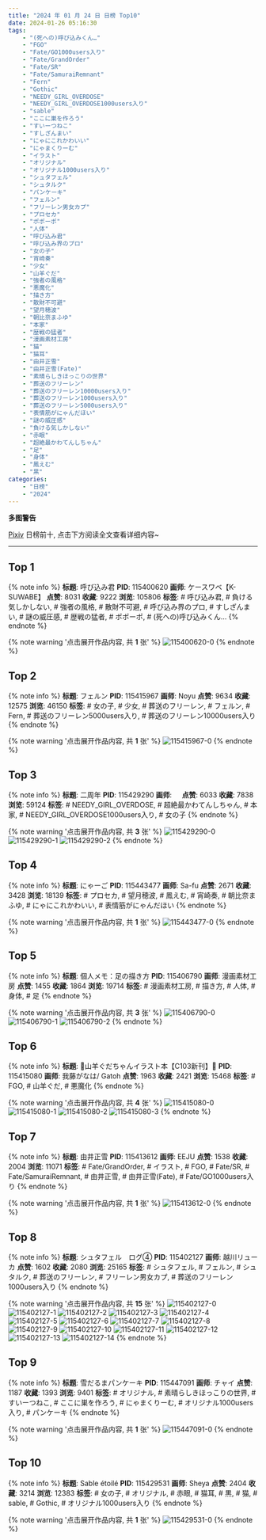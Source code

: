 ```yaml
---
title: "2024 年 01 月 24 日 日榜 Top10"
date: 2024-01-26 05:16:30
tags:
    - "(死への)呼び込みくん…"
    - "FGO"
    - "Fate/GO1000users入り"
    - "Fate/GrandOrder"
    - "Fate/SR"
    - "Fate/SamuraiRemnant"
    - "Fern"
    - "Gothic"
    - "NEEDY_GIRL_OVERDOSE"
    - "NEEDY_GIRL_OVERDOSE1000users入り"
    - "sable"
    - "ここに巣を作ろう"
    - "すいーつねこ"
    - "すしざんまい"
    - "にゃにこれかわいい"
    - "にゃまくりーむ"
    - "イラスト"
    - "オリジナル"
    - "オリジナル1000users入り"
    - "シュタフェル"
    - "シュタルク"
    - "パンケーキ"
    - "フェルン"
    - "フリーレン男女カプ"
    - "プロセカ"
    - "ポポーポ"
    - "人体"
    - "呼び込み君"
    - "呼び込み界のプロ"
    - "女の子"
    - "宵崎奏"
    - "少女"
    - "山羊ぐだ"
    - "強者の風格"
    - "悪魔化"
    - "描き方"
    - "散財不可避"
    - "望月穂波"
    - "朝比奈まふゆ"
    - "本家"
    - "歴戦の猛者"
    - "漫画素材工房"
    - "猫"
    - "猫耳"
    - "由井正雪"
    - "由井正雪(Fate)"
    - "素晴らしきほっこりの世界"
    - "葬送のフリーレン"
    - "葬送のフリーレン10000users入り"
    - "葬送のフリーレン1000users入り"
    - "葬送のフリーレン5000users入り"
    - "表情筋がにゃんだほい"
    - "謎の威圧感"
    - "負ける気しかしない"
    - "赤眼"
    - "超絶最かわてんしちゃん"
    - "足"
    - "身体"
    - "鳳えむ"
    - "黒"
categories:
    - "日榜"
    - "2024"
---
```


<i class="fa fa-triangle-exclamation"></i>**多图警告**<i class="fa fa-triangle-exclamation"></i>

[Pixiv](https://www.pixiv.net/) 日榜前十, 点击下方阅读全文查看详细内容~

<!-- more -->

---

## Top 1

{% note info %}
**标题**: 呼び込み君
**PID**: 115400620 **画师**: ケースワベ【K-SUWABE】
**点赞**: 8031 **收藏**: 9222 **浏览**: 105806
**标签**: # 呼び込み君, # 負ける気しかしない, # 強者の風格, # 散財不可避, # 呼び込み界のプロ, # すしざんまい, # 謎の威圧感, # 歴戦の猛者, # ポポーポ, # (死への)呼び込みくん…
{% endnote %}

{% note warning '点击展开作品内容, 共 **1** 张' %}
![115400620-0](https://i.pixiv.re/img-original/img/2024/01/23/00/00/51/115400620_p0.jpg)
{% endnote %}

## Top 2

{% note info %}
**标题**: フェルン
**PID**: 115415967 **画师**: Noyu
**点赞**: 9634 **收藏**: 12575 **浏览**: 46150
**标签**: # 女の子, # 少女, # 葬送のフリーレン, # フェルン, # Fern, # 葬送のフリーレン5000users入り, # 葬送のフリーレン10000users入り
{% endnote %}

{% note warning '点击展开作品内容, 共 **1** 张' %}
![115415967-0](https://i.pixiv.re/img-original/img/2024/01/23/17/28/59/115415967_p0.jpg)
{% endnote %}

## Top 3

{% note info %}
**标题**: 二周年
**PID**: 115429290 **画师**: ㅤ
**点赞**: 6033 **收藏**: 7838 **浏览**: 59124
**标签**: # NEEDY_GIRL_OVERDOSE, # 超絶最かわてんしちゃん, # 本家, # NEEDY_GIRL_OVERDOSE1000users入り, # 女の子
{% endnote %}

{% note warning '点击展开作品内容, 共 **3** 张' %}
![115429290-0](https://i.pixiv.re/img-original/img/2024/01/24/01/07/59/115429290_p0.jpg)
![115429290-1](https://i.pixiv.re/img-original/img/2024/01/24/01/07/59/115429290_p1.jpg)
![115429290-2](https://i.pixiv.re/img-original/img/2024/01/24/01/07/59/115429290_p2.jpg)
{% endnote %}

## Top 4

{% note info %}
**标题**: にゃーご
**PID**: 115443477 **画师**: Sa-fu
**点赞**: 2671 **收藏**: 3428 **浏览**: 18139
**标签**: # プロセカ, # 望月穂波, # 鳳えむ, # 宵崎奏, # 朝比奈まふゆ, # にゃにこれかわいい, # 表情筋がにゃんだほい
{% endnote %}

{% note warning '点击展开作品内容, 共 **1** 张' %}
![115443477-0](https://i.pixiv.re/img-original/img/2024/01/24/18/02/37/115443477_p0.jpg)
{% endnote %}

## Top 5

{% note info %}
**标题**: 個人メモ：足の描き方
**PID**: 115406790 **画师**: 漫画素材工房
**点赞**: 1455 **收藏**: 1864 **浏览**: 19714
**标签**: # 漫画素材工房, # 描き方, # 人体, # 身体, # 足
{% endnote %}

{% note warning '点击展开作品内容, 共 **3** 张' %}
![115406790-0](https://i.pixiv.re/img-original/img/2024/01/23/06/00/06/115406790_p0.jpg)
![115406790-1](https://i.pixiv.re/img-original/img/2024/01/23/06/00/06/115406790_p1.jpg)
![115406790-2](https://i.pixiv.re/img-original/img/2024/01/23/06/00/06/115406790_p2.jpg)
{% endnote %}

## Top 6

{% note info %}
**标题**: 🐐山羊ぐだちゃんイラスト本【C103新刊】🐐
**PID**: 115415080 **画师**: 我藤がなは/ Gatoh
**点赞**: 1963 **收藏**: 2421 **浏览**: 15468
**标签**: # FGO, # 山羊ぐだ, # 悪魔化
{% endnote %}

{% note warning '点击展开作品内容, 共 **4** 张' %}
![115415080-0](https://i.pixiv.re/img-original/img/2024/01/23/16/41/10/115415080_p0.png)
![115415080-1](https://i.pixiv.re/img-original/img/2024/01/23/16/41/10/115415080_p1.png)
![115415080-2](https://i.pixiv.re/img-original/img/2024/01/23/16/41/10/115415080_p2.png)
![115415080-3](https://i.pixiv.re/img-original/img/2024/01/23/16/41/10/115415080_p3.png)
{% endnote %}

## Top 7

{% note info %}
**标题**: 由井正雪
**PID**: 115413612 **画师**: EEJU
**点赞**: 1538 **收藏**: 2004 **浏览**: 11071
**标签**: # Fate/GrandOrder, # イラスト, # FGO, # Fate/SR, # Fate/SamuraiRemnant, # 由井正雪, # 由井正雪(Fate), # Fate/GO1000users入り
{% endnote %}

{% note warning '点击展开作品内容, 共 **1** 张' %}
![115413612-0](https://i.pixiv.re/img-original/img/2024/01/23/15/00/07/115413612_p0.jpg)
{% endnote %}

## Top 8

{% note info %}
**标题**: シュタフェル　ログ④
**PID**: 115402127 **画师**: 越川リューカ
**点赞**: 1602 **收藏**: 2080 **浏览**: 25165
**标签**: # シュタフェル, # フェルン, # シュタルク, # 葬送のフリーレン, # フリーレン男女カプ, # 葬送のフリーレン1000users入り
{% endnote %}

{% note warning '点击展开作品内容, 共 **15** 张' %}
![115402127-0](https://i.pixiv.re/img-original/img/2024/01/23/00/42/59/115402127_p0.jpg)
![115402127-1](https://i.pixiv.re/img-original/img/2024/01/23/00/42/59/115402127_p1.jpg)
![115402127-2](https://i.pixiv.re/img-original/img/2024/01/23/00/42/59/115402127_p2.jpg)
![115402127-3](https://i.pixiv.re/img-original/img/2024/01/23/00/42/59/115402127_p3.jpg)
![115402127-4](https://i.pixiv.re/img-original/img/2024/01/23/00/42/59/115402127_p4.jpg)
![115402127-5](https://i.pixiv.re/img-original/img/2024/01/23/00/42/59/115402127_p5.jpg)
![115402127-6](https://i.pixiv.re/img-original/img/2024/01/23/00/42/59/115402127_p6.jpg)
![115402127-7](https://i.pixiv.re/img-original/img/2024/01/23/00/42/59/115402127_p7.jpg)
![115402127-8](https://i.pixiv.re/img-original/img/2024/01/23/00/42/59/115402127_p8.jpg)
![115402127-9](https://i.pixiv.re/img-original/img/2024/01/23/00/42/59/115402127_p9.jpg)
![115402127-10](https://i.pixiv.re/img-original/img/2024/01/23/00/42/59/115402127_p10.jpg)
![115402127-11](https://i.pixiv.re/img-original/img/2024/01/23/00/42/59/115402127_p11.jpg)
![115402127-12](https://i.pixiv.re/img-original/img/2024/01/23/00/42/59/115402127_p12.jpg)
![115402127-13](https://i.pixiv.re/img-original/img/2024/01/23/00/42/59/115402127_p13.jpg)
![115402127-14](https://i.pixiv.re/img-original/img/2024/01/23/00/42/59/115402127_p14.jpg)
{% endnote %}

## Top 9

{% note info %}
**标题**: 雪だるまパンケーキ
**PID**: 115447091 **画师**: チャイ
**点赞**: 1187 **收藏**: 1393 **浏览**: 9401
**标签**: # オリジナル, # 素晴らしきほっこりの世界, # すいーつねこ, # ここに巣を作ろう, # にゃまくりーむ, # オリジナル1000users入り, # パンケーキ
{% endnote %}

{% note warning '点击展开作品内容, 共 **1** 张' %}
![115447091-0](https://i.pixiv.re/img-original/img/2024/01/24/20/30/02/115447091_p0.png)
{% endnote %}

## Top 10

{% note info %}
**标题**: Sable étoilé
**PID**: 115429531 **画师**: Sheya
**点赞**: 2404 **收藏**: 3214 **浏览**: 12383
**标签**: # 女の子, # オリジナル, # 赤眼, # 猫耳, # 黒, # 猫, # sable, # Gothic, # オリジナル1000users入り
{% endnote %}

{% note warning '点击展开作品内容, 共 **1** 张' %}
![115429531-0](https://i.pixiv.re/img-original/img/2024/01/24/01/18/40/115429531_p0.jpg)
{% endnote %}
